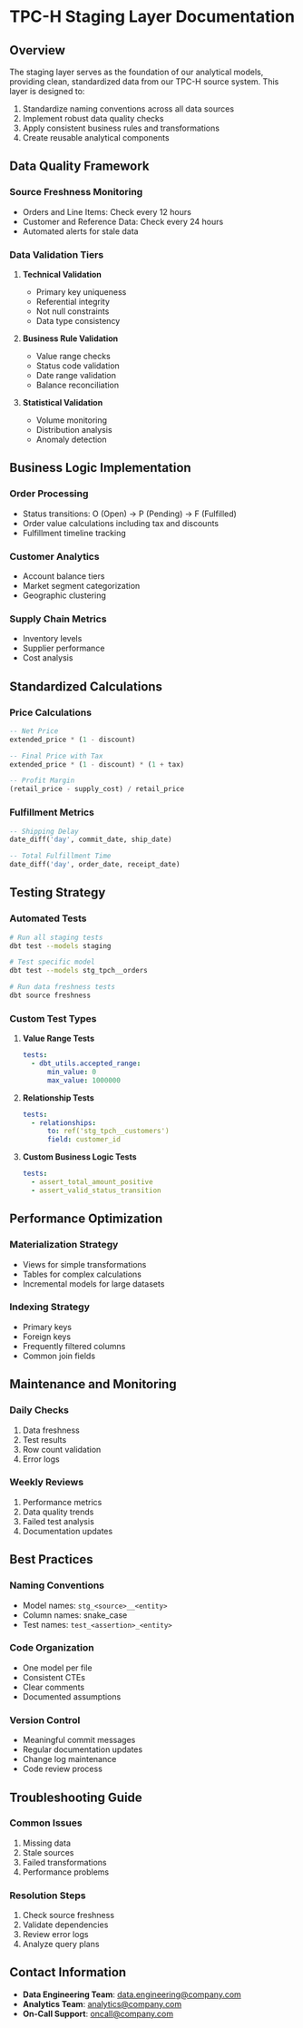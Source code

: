 # TPC-H Staging Layer Documentation

## Overview

The staging layer serves as the foundation of our analytical models, providing clean, standardized data from our TPC-H source system. This layer is designed to:

1. Standardize naming conventions across all data sources
2. Implement robust data quality checks
3. Apply consistent business rules and transformations
4. Create reusable analytical components

## Data Quality Framework

### Source Freshness Monitoring

- Orders and Line Items: Check every 12 hours
- Customer and Reference Data: Check every 24 hours
- Automated alerts for stale data

### Data Validation Tiers

1. **Technical Validation**

   - Primary key uniqueness
   - Referential integrity
   - Not null constraints
   - Data type consistency

2. **Business Rule Validation**

   - Value range checks
   - Status code validation
   - Date range validation
   - Balance reconciliation

3. **Statistical Validation**
   - Volume monitoring
   - Distribution analysis
   - Anomaly detection

## Business Logic Implementation

### Order Processing

- Status transitions: O (Open) → P (Pending) → F (Fulfilled)
- Order value calculations including tax and discounts
- Fulfillment timeline tracking

### Customer Analytics

- Account balance tiers
- Market segment categorization
- Geographic clustering

### Supply Chain Metrics

- Inventory levels
- Supplier performance
- Cost analysis

## Standardized Calculations

### Price Calculations

```sql
-- Net Price
extended_price * (1 - discount)

-- Final Price with Tax
extended_price * (1 - discount) * (1 + tax)

-- Profit Margin
(retail_price - supply_cost) / retail_price
```

### Fulfillment Metrics

```sql
-- Shipping Delay
date_diff('day', commit_date, ship_date)

-- Total Fulfillment Time
date_diff('day', order_date, receipt_date)
```

## Testing Strategy

### Automated Tests

```bash
# Run all staging tests
dbt test --models staging

# Test specific model
dbt test --models stg_tpch__orders

# Run data freshness tests
dbt source freshness
```

### Custom Test Types

1. **Value Range Tests**

   ```yaml
   tests:
     - dbt_utils.accepted_range:
         min_value: 0
         max_value: 1000000
   ```

2. **Relationship Tests**

   ```yaml
   tests:
     - relationships:
         to: ref('stg_tpch__customers')
         field: customer_id
   ```

3. **Custom Business Logic Tests**
   ```yaml
   tests:
     - assert_total_amount_positive
     - assert_valid_status_transition
   ```

## Performance Optimization

### Materialization Strategy

- Views for simple transformations
- Tables for complex calculations
- Incremental models for large datasets

### Indexing Strategy

- Primary keys
- Foreign keys
- Frequently filtered columns
- Common join fields

## Maintenance and Monitoring

### Daily Checks

1. Data freshness
2. Test results
3. Row count validation
4. Error logs

### Weekly Reviews

1. Performance metrics
2. Data quality trends
3. Failed test analysis
4. Documentation updates

## Best Practices

### Naming Conventions

- Model names: `stg_<source>__<entity>`
- Column names: snake_case
- Test names: `test_<assertion>_<entity>`

### Code Organization

- One model per file
- Consistent CTEs
- Clear comments
- Documented assumptions

### Version Control

- Meaningful commit messages
- Regular documentation updates
- Change log maintenance
- Code review process

## Troubleshooting Guide

### Common Issues

1. Missing data
2. Stale sources
3. Failed transformations
4. Performance problems

### Resolution Steps

1. Check source freshness
2. Validate dependencies
3. Review error logs
4. Analyze query plans

## Contact Information

- **Data Engineering Team**: data.engineering@company.com
- **Analytics Team**: analytics@company.com
- **On-Call Support**: oncall@company.com
